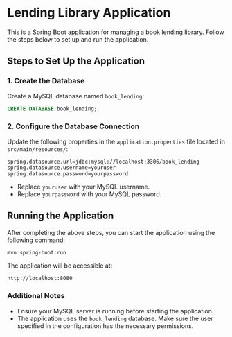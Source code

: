 
# Lending Library Application

This is a Spring Boot application for managing a book lending library. Follow the steps below to set up and run the application.

## Steps to Set Up the Application

### 1. Create the Database
Create a MySQL database named `book_lending`:
```sql
CREATE DATABASE book_lending;
```

### 2. Configure the Database Connection
Update the following properties in the `application.properties` file located in `src/main/resources/`:

```properties
spring.datasource.url=jdbc:mysql://localhost:3306/book_lending
spring.datasource.username=youruser
spring.datasource.password=yourpassword
```

- Replace `youruser` with your MySQL username.
- Replace `yourpassword` with your MySQL password.

## Running the Application

After completing the above steps, you can start the application using the following command:
```bash
mvn spring-boot:run
```

The application will be accessible at:
```
http://localhost:8080
```

### Additional Notes
- Ensure your MySQL server is running before starting the application.
- The application uses the `book_lending` database. Make sure the user specified in the configuration has the necessary permissions.
